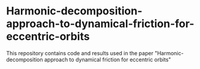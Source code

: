 # Harmonic-decomposition-approach-to-dynamical-friction-for-eccentric-orbits
This repository contains code and results used in the paper "Harmonic-decomposition approach to dynamical friction for eccentric orbits"
